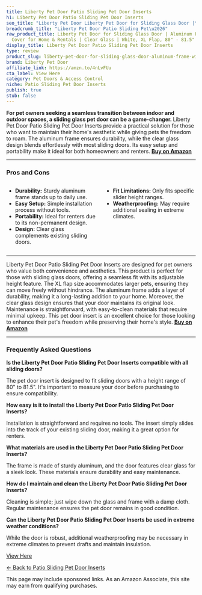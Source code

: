 ```yaml
---
title: Liberty Pet Door Patio Sliding Pet Door Inserts
h1: Liberty Pet Door Patio Sliding Pet Door Inserts
seo_title: "Liberty Pet Door Liberty Pet Door for Sliding Glass Door |\u2026"
breadcrumb_title: "Liberty Pet Door Patio Sliding Pet\u2026"
raw_product_title: Liberty Pet Door for Sliding Glass Door | Aluminum Frame with Closing
  Cover for Home & Rentals | Clear Glass | White, XL Flap, 80" - 81.5" Slider Height
display_title: Liberty Pet Door Patio Sliding Pet Door Inserts
type: review
product_slug: liberty-pet-door-for-sliding-glass-door-aluminum-frame-with-closing-cov-f12145dc
brand: Liberty Pet Door
affiliate_link: https://amzn.to/4nLvFUu
cta_label: View Here
category: Pet Doors & Access Control
niche: Patio Sliding Pet Door Inserts
publish: true
stub: false
---
```


<div id="intro" class="full-width">
  <p><strong>For pet owners seeking a seamless transition between indoor and outdoor spaces, a sliding glass pet door can be a game-changer. </strong> Liberty Pet Door Patio Sliding Pet Door Inserts provide a practical solution for those who want to maintain their home's aesthetic while giving pets the freedom to roam. The aluminum frame ensures durability, while the clear glass design blends effortlessly with most sliding doors. Its easy setup and portability make it ideal for both homeowners and renters. <a href="https://amzn.to/4nLvFUu" rel="nofollow sponsored noopener" target="_blank"><strong>Buy on Amazon</strong></a></p>
</div>

<hr />
<h3 id="pros-cons">Pros and Cons</h3>
<div class="pc-grid" style="display:grid;grid-template-columns:1fr 1fr;gap:16px;">
  <ul>
    <li><strong>Durability:</strong> Sturdy aluminum frame stands up to daily use.</li>
    <li><strong>Easy Setup:</strong> Simple installation process without tools.</li>
    <li><strong>Portability:</strong> Ideal for renters due to its non-permanent design.</li>
    <li><strong>Design:</strong> Clear glass complements existing sliding doors.</li>
  </ul>
  <ul>
    <li><strong>Fit Limitations:</strong> Only fits specific slider height ranges.</li>
    <li><strong>Weatherproofing:</strong> May require additional sealing in extreme climates.</li>
  </ul>
</div>
<hr />

<div class="full-width">
  <p>Liberty Pet Door Patio Sliding Pet Door Inserts are designed for pet owners who value both convenience and aesthetics. This product is perfect for those with sliding glass doors, offering a seamless fit with its adjustable height feature. The XL flap size accommodates larger pets, ensuring they can move freely without hindrance. The aluminum frame adds a layer of durability, making it a long-lasting addition to your home. Moreover, the clear glass design ensures that your door maintains its original look. Maintenance is straightforward, with easy-to-clean materials that require minimal upkeep. This pet door insert is an excellent choice for those looking to enhance their pet's freedom while preserving their home's style. <a href="https://amzn.to/4nLvFUu" rel="nofollow sponsored noopener" target="_blank"><strong>Buy on Amazon</strong></a></p>
</div>

<hr />
<h3 id="faqs">Frequently Asked Questions</h3>

<p><strong>Is the Liberty Pet Door Patio Sliding Pet Door Inserts compatible with all sliding doors?</strong></p>
<p>The pet door insert is designed to fit sliding doors with a height range of 80" to 81.5". It's important to measure your door before purchasing to ensure compatibility.</p>

<p><strong>How easy is it to install the Liberty Pet Door Patio Sliding Pet Door Inserts?</strong></p>
<p>Installation is straightforward and requires no tools. The insert simply slides into the track of your existing sliding door, making it a great option for renters.</p>

<p><strong>What materials are used in the Liberty Pet Door Patio Sliding Pet Door Inserts?</strong></p>
<p>The frame is made of sturdy aluminum, and the door features clear glass for a sleek look. These materials ensure durability and easy maintenance.</p>

<p><strong>How do I maintain and clean the Liberty Pet Door Patio Sliding Pet Door Inserts?</strong></p>
<p>Cleaning is simple; just wipe down the glass and frame with a damp cloth. Regular maintenance ensures the pet door remains in good condition.</p>

<p><strong>Can the Liberty Pet Door Patio Sliding Pet Door Inserts be used in extreme weather conditions?</strong></p>
<p>While the door is robust, additional weatherproofing may be necessary in extreme climates to prevent drafts and maintain insulation.</p>
<p><a class="btn" href="https://amzn.to/4nLvFUu" target="_blank" rel="nofollow sponsored noopener">View Here</a></p>
<p><a href="/roundups/pet-doors-access-control/patio-sliding-pet-door-inserts/">← Back to Patio Sliding Pet Door Inserts</a></p>
<aside class="disclosure">This page may include sponsored links. As an Amazon Associate, this site may earn from qualifying purchases.</aside>
